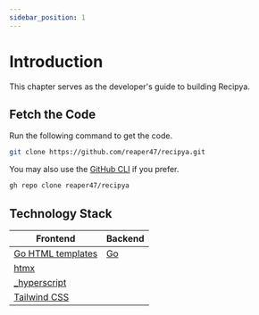 ```yaml
---
sidebar_position: 1
---
```


# Introduction

This chapter serves as the developer's guide to building Recipya. 

## Fetch the Code

Run the following command to get the code.

```bash
git clone https://github.com/reaper47/recipya.git
```

You may also use the [GitHub CLI](https://cli.github.com/) if you prefer.

```bash
gh repo clone reaper47/recipya
```

## Technology Stack

| Frontend                                              | Backend               |
|-------------------------------------------------------|-----------------------|
| [Go HTML templates](https://pkg.go.dev/html/template) | [Go](https://go.dev/) |
| [htmx](https://htmx.org/)                             |                       |
| [_hyperscript](https://hyperscript.org/)              |                       |
| [Tailwind CSS](https://tailwindcss.com/)              |                       |